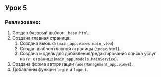 ## Урок 5

### Реализовано:
1. Создан базовый шаблон `_base.html`.
2. Создана главная страница:
    1. Создана вьюшка (`main_app.views.main_view`).
    2. Создан шаблон главной страницы (`index.html`).
    3. Создана модель для добавления/редактирования списка услуг на гл. странице (`main_app.models.MainService`).
3. Создана форма авторизации (`userManagement_app.views`).
4. Добавлены функции `login` и `logout`.